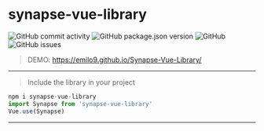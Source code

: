 # synapse-vue-library
![GitHub commit activity](https://img.shields.io/github/commit-activity/m/emilo9/Synapse-Vue-Library?style=for-the-badge)
![GitHub package.json version](https://img.shields.io/github/package-json/v/EMILO9/Synapse-Vue-Library?style=for-the-badge)
![GitHub](https://img.shields.io/github/license/emilo9/Synapse-Vue-Library?style=for-the-badge)
![GitHub issues](https://img.shields.io/github/issues/emilo9/Synapse-Vue-Library?style=for-the-badge)

> DEMO: https://emilo9.github.io/Synapse-Vue-Library/
***
> Include the library in your project
```javascript
npm i synapse-vue-library
import Synapse from 'synapse-vue-library'
Vue.use(Synapse)
```
***

